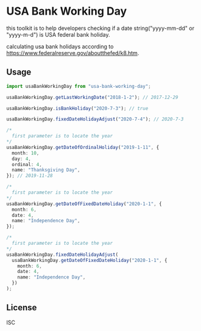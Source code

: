 # USA Bank Working Day

this toolkit is to help developers checking if a date string("yyyy-mm-dd" or "yyyy-m-d") is USA federal bank holiday.

calculating usa bank holidays according to https://www.federalreserve.gov/aboutthefed/k8.htm.

## Usage

```typescript
import usaBankWorkingDay from "usa-bank-working-day";

usaBankWorkingDay.getLastWorkingDate("2018-1-2"); // 2017-12-29

usaBankWorkingDay.isBankHoliday("2020-7-3"); // true

usaBankWorkingDay.fixedDateHolidayAdjust("2020-7-4"); // 2020-7-3

/* 
  first parameter is to locate the year
*/
usaBankWorkingDay.getDateOfOrdinalHoliday("2019-1-11", {
  month: 10,
  day: 4,
  ordinal: 4,
  name: "Thanksgiving Day",
}); // 2019-11-28

/* 
  first parameter is to locate the year
*/
usaBankWorkingDay.getDateOfFixedDateHoliday("2020-1-1", {
  month: 6,
  date: 4,
  name: "Independence Day",
});

/* 
  first parameter is to locate the year
*/
usaBankWorkingDay.fixedDateHolidayAdjust(
  usaBankWorkingDay.getDateOfFixedDateHoliday("2020-1-1", {
    month: 6,
    date: 4,
    name: "Independence Day",
  })
);
```

## License

ISC
